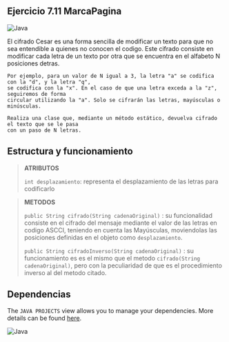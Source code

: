 ## Ejercicio 7.11 MarcaPagina 
![Java](https://img.shields.io/badge/java-%23ED8B00.svg?style=for-the-badge&logo=java&logoColor=white)

El cifrado Cesar es una forma sencilla de modificar un texto para que no sea entendible a quienes no conocen el codigo. Este cifrado consiste en modificar cada letra de un texto  por otra que se encuentra en el alfabeto N posiciones detras.

    Por ejemplo, para un valor de N igual a 3, la letra "a" se codifica con la "d", y la letra "q",
    se codifica con la "x". En el caso de que una letra exceda a la "z", seguiremos de forma 
    circular utilizando la "a". Solo se cifrarán las letras, mayúsculas o minúsculas.
    
    Realiza una clase que, mediante un método estático, devuelva cifrado el texto que se le pasa
    con un paso de N letras.

## Estructura y funcionamiento

> **ATRIBUTOS**
>
> `int desplazamiento`: representa el desplazamiento de las letras para codificarlo

> **METODOS**
>
> `public String cifrado(String cadenaOriginal)` : su funcionalidad consiste en el cifrado del mensaje mediante el valor de las letras en codigo ASCCI, teniendo en cuenta las Mayúsculas, moviendolas las posiciones definidas en el objeto como `desplazamiento`.
>
> `public String cifradoInverso(String cadenaOriginal)` : su funcionamiento es es el mismo que el metodo `cifrado(String cadenaOriginal)`, pero con la peculiaridad de que es el procedimiento inverso al del metodo citado.

## Dependencias

The `JAVA PROJECTS` view allows you to manage your dependencies. More details can be found [here](https://github.com/microsoft/vscode-java-dependency#manage-dependencies).

![Java](https://img.shields.io/badge/java-%23ED8B00.svg?style=for-the-badge&logo=java&logoColor=white)




